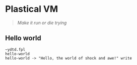 Plastical VM
===

> *Make it run or die trying* 

Hello world 
---

```f#
~ydtd.fpl
hello-world
hello-world -> "Hello, the world of shock and awe!" write
```